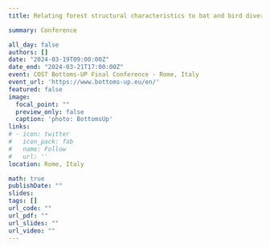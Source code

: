 ```yaml
---
title: Relating forest structural characteristics to bat and bird diversity in the Italian Alps

summary: Conference

all_day: false
authors: []
date: "2024-03-19T09:00:00Z"
date_end: "2024-03-21T17:00:00Z"
event: COST Bottoms-UP Final Conference - Rome, Italy
event_url: 'https://www.bottoms-up.eu/en/'
featured: false
image:
  focal_point: ""
  preview_only: false
  caption: 'photo: BottomsUp'
links:
# - icon: twitter
#   icon_pack: fab
#   name: Follow
#   url: ''
location: Rome, Italy

math: true
publishDate: ""
slides: 
tags: []
url_code: ""
url_pdf: ""
url_slides: ""
url_video: ""
---
```

